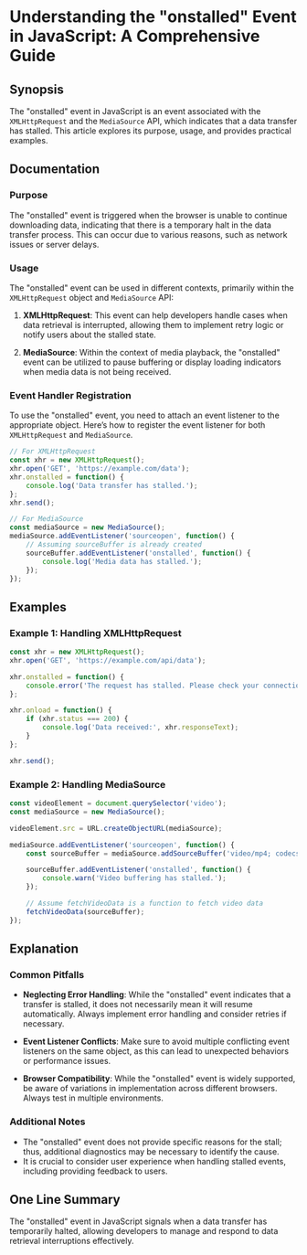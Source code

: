 <!--
Meta Description: # Understanding the "onstalled" Event in JavaScript: A Comprehensive Guide ## Synopsis The "onstalled" event in JavaScript is an event associated with...
Meta Keywords: event, onstalled, mediasource, data, xhr
-->

# Understanding the "onstalled" Event in JavaScript: A Comprehensive Guide

## Synopsis
The "onstalled" event in JavaScript is an event associated with the `XMLHttpRequest` and the `MediaSource` API, which indicates that a data transfer has stalled. This article explores its purpose, usage, and provides practical examples.

## Documentation
### Purpose
The "onstalled" event is triggered when the browser is unable to continue downloading data, indicating that there is a temporary halt in the data transfer process. This can occur due to various reasons, such as network issues or server delays.

### Usage
The "onstalled" event can be used in different contexts, primarily within the `XMLHttpRequest` object and `MediaSource` API:

1. **XMLHttpRequest**: This event can help developers handle cases when data retrieval is interrupted, allowing them to implement retry logic or notify users about the stalled state.

2. **MediaSource**: Within the context of media playback, the "onstalled" event can be utilized to pause buffering or display loading indicators when media data is not being received.

### Event Handler Registration
To use the "onstalled" event, you need to attach an event listener to the appropriate object. Here’s how to register the event listener for both `XMLHttpRequest` and `MediaSource`.

```javascript
// For XMLHttpRequest
const xhr = new XMLHttpRequest();
xhr.open('GET', 'https://example.com/data');
xhr.onstalled = function() {
    console.log('Data transfer has stalled.');
};
xhr.send();

// For MediaSource
const mediaSource = new MediaSource();
mediaSource.addEventListener('sourceopen', function() {
    // Assuming sourceBuffer is already created
    sourceBuffer.addEventListener('onstalled', function() {
        console.log('Media data has stalled.');
    });
});
```

## Examples
### Example 1: Handling XMLHttpRequest
```javascript
const xhr = new XMLHttpRequest();
xhr.open('GET', 'https://example.com/api/data');

xhr.onstalled = function() {
    console.error('The request has stalled. Please check your connection or try again later.');
};

xhr.onload = function() {
    if (xhr.status === 200) {
        console.log('Data received:', xhr.responseText);
    }
};

xhr.send();
```

### Example 2: Handling MediaSource
```javascript
const videoElement = document.querySelector('video');
const mediaSource = new MediaSource();

videoElement.src = URL.createObjectURL(mediaSource);

mediaSource.addEventListener('sourceopen', function() {
    const sourceBuffer = mediaSource.addSourceBuffer('video/mp4; codecs="avc1.42E01E, mp4a.40.2"');

    sourceBuffer.addEventListener('onstalled', function() {
        console.warn('Video buffering has stalled.');
    });

    // Assume fetchVideoData is a function to fetch video data
    fetchVideoData(sourceBuffer);
});
```

## Explanation
### Common Pitfalls
- **Neglecting Error Handling**: While the "onstalled" event indicates that a transfer is stalled, it does not necessarily mean it will resume automatically. Always implement error handling and consider retries if necessary.
  
- **Event Listener Conflicts**: Make sure to avoid multiple conflicting event listeners on the same object, as this can lead to unexpected behaviors or performance issues.

- **Browser Compatibility**: While the "onstalled" event is widely supported, be aware of variations in implementation across different browsers. Always test in multiple environments.

### Additional Notes
- The "onstalled" event does not provide specific reasons for the stall; thus, additional diagnostics may be necessary to identify the cause.
- It is crucial to consider user experience when handling stalled events, including providing feedback to users.

## One Line Summary
The "onstalled" event in JavaScript signals when a data transfer has temporarily halted, allowing developers to manage and respond to data retrieval interruptions effectively.